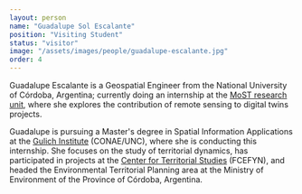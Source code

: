 ```yaml
---
layout: person
name: "Guadalupe Sol Escalante"
position: "Visiting Student"
status: "visitor"
image: "/assets/images/people/guadalupe-escalante.jpg"
order: 4
---
```


Guadalupe Escalante is a Geospatial Engineer from the National University
of Córdoba, Argentina; currently doing an internship at the
[MoST research unit](/), where she explores the contribution
of remote sensing to digital twins projects.

Guadalupe is pursuing a Master's degree in Spatial Information
Applications at the [Gulich Institute](https://ig.conae.unc.edu.ar/)
(CONAE/UNC), where she is conducting this internship. She focuses on the
study of territorial dynamics, has participated in projects at the
[Center for Territorial Studies](https://cetunc.org/) (FCEFYN), and
headed the Environmental Territorial Planning area at the Ministry
of Environment of the Province of Córdoba, Argentina.

